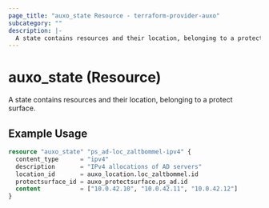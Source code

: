 ```yaml
---
page_title: "auxo_state Resource - terraform-provider-auxo"
subcategory: ""
description: |-
  A state contains resources and their location, belonging to a protect surface.
---
```


# auxo_state (Resource)

A state contains resources and their location, belonging to a protect surface.

## Example Usage

```terraform
resource "auxo_state" "ps_ad-loc_zaltbommel-ipv4" {
  content_type      = "ipv4"
  description       = "IPv4 allocations of AD servers"
  location_id       = auxo_location.loc_zaltbommel.id
  protectsurface_id = auxo_protectsurface.ps_ad.id
  content           = ["10.0.42.10", "10.0.42.11", "10.0.42.12"]
}
```

